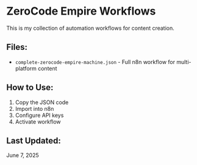 # ZeroCode Empire Workflows

This is my collection of automation workflows for content creation.

## Files:
- `complete-zerocode-empire-machine.json` - Full n8n workflow for multi-platform content

## How to Use:
1. Copy the JSON code
2. Import into n8n
3. Configure API keys
4. Activate workflow

## Last Updated:
June 7, 2025
